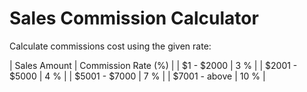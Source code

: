 # Sales Commission Calculator
Calculate commissions cost using
the given rate:

| Sales Amount  | Commission Rate (%) |
| $1 - $2000    | 3 %                 |
| $2001 - $5000 | 4 %                 |
| $5001 - $7000 | 7 %                 |
| $7001 - above | 10 %                |
